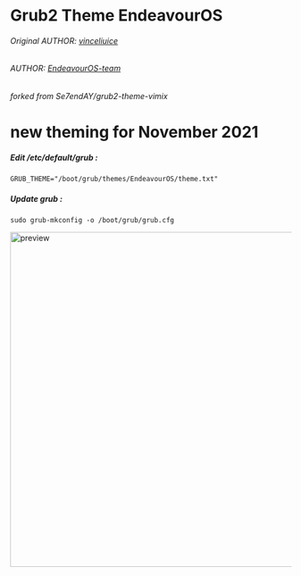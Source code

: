 # Grub2 Theme EndeavourOS
###### Original AUTHOR: [vinceliuice](http://gnome-look.org/content/show.php/Grub-themes-vimix?content=169954)
###### AUTHOR: [EndeavourOS-team](https://github.com/endeavouros-team)
###### forked from Se7endAY/grub2-theme-vimix
# new theming for November 2021

##### Edit /etc/default/grub :

```shell
GRUB_THEME="/boot/grub/themes/EndeavourOS/theme.txt"
```
##### Update grub :

```shell
sudo grub-mkconfig -o /boot/grub/grub.cfg
```

<img src="https://raw.githubusercontent.com/endeavouros-team/grub2-theme-endeavouros/Atlantis-21_4/preview.png" alt="preview" width="600"/>


